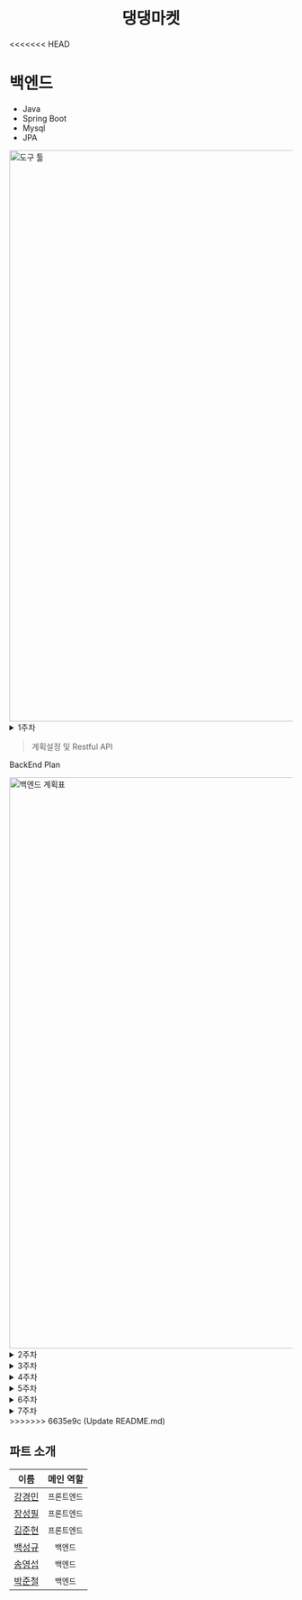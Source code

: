 # <div align="center">댕댕마켓</div>

<<<<<<< HEAD
<!-- heading -->
# 백엔드

- Java
- Spring Boot
- Mysql
- JPA

<img width="1014" alt="도구 툴" src="https://justinnn980.github.io/devtoop.png">

<details>
<summary>1주차</symmary>

>계획설정 및 Restful API

BackEnd Plan

<img width="1014" alt="백엔드 계획표" src="https://justinnn980.github.io/backplan.png">

</details>



<details>
<summary>2주차</summary>
오프라인으로 만나서 초기 설정 완료
>bulid.gradle 모듈설치와 설정 공유

>DTO -> Service -> Entity(JPA)

>DB테이블 만들기, mysql 연동 

>상품,회원 상품이미지,채팅방,채팅메세지,찜,리뷰,신고 광고 테이블(Entity) 및 <br/> 더미값 추가 완료


공지사항 CRUD
>JAVA spring boot CRUD교육
</details>





<details>
 <summary>3주차</summary>

>홈 화면 데이터 뿌려주기

- 상품등록, 수정, 삭제, 상세

_________
>Spring Boot를 이용한 JWT 인증, 인가 구현

- 인증은 Request를 보낸 User가 누구인지? 올바른 User인지 확인하는 과정
- 인가는 Request가 수행하고자 하는 행동이 허가된 행동인지를 확인하는 과정

__________
>회원가입 기능 구현

### [수정사항]
1. MySQL쿼리를 보기 위해 JPA 방언처리를 했고
2. requestBuilder를 Entity로 변환하기 위해 User Entity에 생성자 및 builder 추가
3. UserController의 URI 오타 수정(/user -> /users)

### [추가사항]
1. requestDto 추가
2. 이메일 중복검사 exception 추가
3. JPA(entityManager)를 사용하는 repository 추가(회원가입과 이메일로 회원들 찾기)
4. 회원가입, 중복 체크 단위 테스트 및 Controller API 테스트

![스크린샷 2021-06-26 오전 3 13 23](https://user-images.githubusercontent.com/68089565/123473444-8819cb00-d633-11eb-92f0-0b3f0f5ed761.png)

<img width="1014" alt="스크린샷 2021-06-26 오전 3 44 03" src="https://user-images.githubusercontent.com/68089565/123473493-9b2c9b00-d633-11eb-902a-cab98b0006e2.png">

## API TEST CODE
> 아래와 같이 작성 시 랜덤 포트에서도 테스트가 가능하고 api의 기능이 정상 작동하는지(HTTP상태코드, 결과값)를 확인 가능합니다.

```java
@SpringBootTest(webEnvironment = SpringBootTest.WebEnvironment.RANDOM_PORT)
class UserControllerTest {

    @LocalServerPort
    private int port;

    @Autowired
    private TestRestTemplate testRestTemplate;

    @Autowired
    private JPAUserRepository jpaUserRepository;

    @Test
    @Transactional
    public void 회원가입_API() throws Exception {
        //given
        String email = "ssss@ss.ss";
        String tel = "010234534634";
        UserRequestDto dto = new UserRequestDto();
        UserRequestDto userDto = dto.builder()
                .email(email)
                .password("1234")
                .nickname("닉넴")
                .concern(BigCategory.BIG)
                .tel(tel)
                .build();
        String url = "http://localhost:" + port + "/users";

        //when
        ResponseEntity<String> responseEntity = testRestTemplate.postForEntity(url, userDto, String.class);

        //then
        assertThat(responseEntity.getStatusCode()).isEqualTo(HttpStatus.OK);
        assertThat(responseEntity.getBody()).hasSizeGreaterThan(0);

        List<User> findUserByEmail = jpaUserRepository.findByEmail(email);
        assertThat(findUserByEmail.get(0).getEmail()).isEqualTo(email);
        assertThat(findUserByEmail.get(0).getTel()).isEqualTo(tel);
    }
} 

```
#### 결과
![스크린샷 2021-06-26 오전 3 45 35](https://user-images.githubusercontent.com/68089565/123473484-9667e700-d633-11eb-8995-23fe540e5abc.png)
</details>

<details>
<summary>4주차</summary>

>프론트엔드와 백엔드 연동

- 회원가입하고 로그인만 연동

> 광고 부분 CRUD

> 마이페이지 조회 구현
(판매정보, 구매정보, 리뷰, 동네인증)
- 아직 동네인증은 구현하지 않았습니다

> 홈화면, 마이페이지 페이징 구현

> 리뷰작성 구현

</details>

<details>
<summary>5주차</summary>

>프론트엔드와 백엔드 연동

- 상품, 공지사항, 광고

- 마이페이지(동네인증까지), 홈화면, 리뷰작성 프론트와 연동 예정

>로그인에 따른 네비바 및 페이지 접속
</details>

<details>
<summary>6주차</summary>
=======
### <div align="center">애견인들의 중고거래 플랫폼</div>


<div align="center">이제 댕댕마켓으로 거래하라
</div>  


<img src="" />  




## 댕댕마켓 기능


#### 사용자


- 상품 등록,수정,삭제 그리고 거래상태


- 마이페이지(동네인증,수정,거래 목록조회)


- 신고하기


- 채팅 기능




#### 관리자

- 공지사항, 신고글 관리, 홈화면 광고관리
<br/>  

## UI/UX
완성되면 업로드😂😂😂
<br />


## DataBase
수정필요
<div>
<img src="" align="left" height="450" width="1100" />    
</div> 



## API DOCS
완성되면 업로드😂😂😂
<br />

## 개발 스택


### Front-End

- Vuex
- Redux


### Back-End

- Java
- Spring Boot
- Mysql
- JPA

<br/>  

## 개발 내용
수정필요
<details>
<summary>1주차</summary> 

### Implements

- 

### Issue

- 



</details>

<details>
<summary>2주차</summary> 


### Implements

- 




</details>

<details>
 <summary>3주차</summary>


- 

### Implements



</details>


<details>
 <summary>4주차</summary>

- 
</details>


<details>
 <summary>5주차</summary>

- 테스트 및 오류해결
>>>>>>> 6635e9c (Update README.md)
</details>


<details>
<<<<<<< HEAD
<summary>7주차</summary>
테스트 및 버그 수정
</details>


<br/>

=======
 <summary>6주차</summary>

- 테스트 및 오류해결
</details>


<details>
 <summary>7주차</summary>

- 테스트 및 오류해결
</details>
>>>>>>> 6635e9c (Update README.md)


## 파트 소개
| 이름  |  메인 역할  |
|:----:|:-------:|
| [강경민](https://github.com/kangkyoungmin) | `프론트엔드` |
| [장성필](https://github.com/hackjap) | `프론트엔드` |
| [김준현](https://github.com/whitejh) | `프론트엔드` |
| [백성규](https://github.com/sunggyupaik) | `백엔드` |
| [송영섭](https://github.com/LastCow9000)  | `백엔드` |
| [박준철](https://github.com/godtaehee)  | `백엔드` |  
